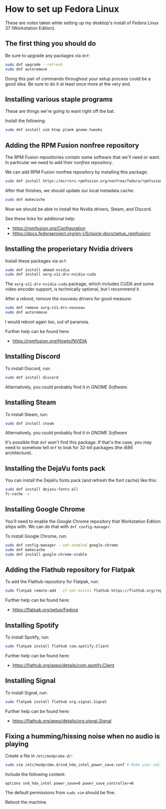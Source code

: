 # How to set up Fedora Linux
These are notes taken while setting up my desktop's install of Fedora Linux 37 (Workstation Edition).

## The first thing you should do
Be sure to upgrade any packages via `dnf`:
```bash
sudo dnf upgrade --refresh
sudo dnf autoremove
```

Doing this pair of commands throughout your setup process could be a good idea. Be sure to do it at least once more at the very end.

## Installing various staple programs
These are things we're going to want right off the bat.

Install the following:
```bash
sudo dnf install vim htop plank gnome-tweaks
```

## Adding the RPM Fusion nonfree repository
The RPM Fusion repositories contain some software that we'll need or want. In particular we need to add their *nonfree* repository.

We can add RPM Fusion nonfree repository by installing this package:
```bash
sudo dnf install https://mirrors.rpmfusion.org/nonfree/fedora/rpmfusion-nonfree-release-$(rpm -E %fedora).noarch.rpm
```

After that finishes, we should update our local metadata cache:
```bash
sudo dnf makecache
```

Now we should be able to install the Nvidia drivers, Steam, and Discord.

See these links for additional help:
- https://rpmfusion.org/Configuration
- https://docs.fedoraproject.org/en-US/quick-docs/setup_rpmfusion/

## Installing the properietary Nvidia drivers
Install these packages via `dnf`:
```bash
sudo dnf install akmod-nvidia
sudo dnf install xorg-x11-drv-nvidia-cuda
```

The `xorg-x11-drv-nvidia-cuda` package, which includes CUDA and some video encoder support, is technically optional, but I recommend it.

After a reboot, remove the *nouveau* drivers for good measure:
```bash
sudo dnf remove xorg-x11-drv-nouveau
sudo dnf autoremove
```

I would reboot again too, out of paranoia.

Further help can be found here:
- https://rpmfusion.org/Howto/NVIDIA

## Installing Discord
To install Discord, run:
```bash
sudo dnf install discord
```

Alternatively, you could probably find it in *GNOME Software*.

## Installing Steam
To install Steam, run:
```bash
sudo dnf install steam
```

Alternatively, you could probably find it in *GNOME Software*

It's possible that `dnf` won't find this package. If that's the case, you may need to somehow tell `dnf` to look for 32-bit packages (the *i686* architecture).

## Installing the DejaVu fonts pack
You can install the DejaVu fonts pack (and refresh the font cache) like this:
```bash
sudo dnf install dejavu-fonts-all
fc-cache -v
```

## Installing Google Chrome
You'll need to enable the Google Chrome repository that Workstation Edition ships with. We can do that with `dnf config-manager`.

To install Google Chrome, run:
```bash
sudo dnf config-manager --set-enabled google-chrome
sudo dnf makecache
sudo dnf install google-chrome-stable
```

## Adding the Flathub repository for Flatpak
To add the Flathub repository for Flatpak, run:
```bash
sudo flatpak remote-add --if-not-exists flathub https://flathub.org/repo/flathub.flatpakrepo
```

Further help can be found here:
- https://flatpak.org/setup/Fedora

## Installing Spotify
To install Spotify, run:
```bash
sudo flatpak install flathub com.spotify.Client
```

Further help can be found here:
- https://flathub.org/apps/details/com.spotify.Client

## Installing Signal
To install Signal, run:
```bash
sudo flatpak install flathub org.signal.Signal
```

Further help can be found here:
- https://flathub.org/apps/details/org.signal.Signal

## Fixing a humming/hissing noise when no audio is playing
Create a file in `/etc/modprobe.d/`:
```bash
sudo vim /etc/modprobe.d/snd_hda_intel_power_save.conf # Make your edits
```

Include the following content:
```
options snd_hda_intel power_save=0 power_save_controller=N
```

The default permissions from `sudo vim` should be fine.

Reboot the machine.
